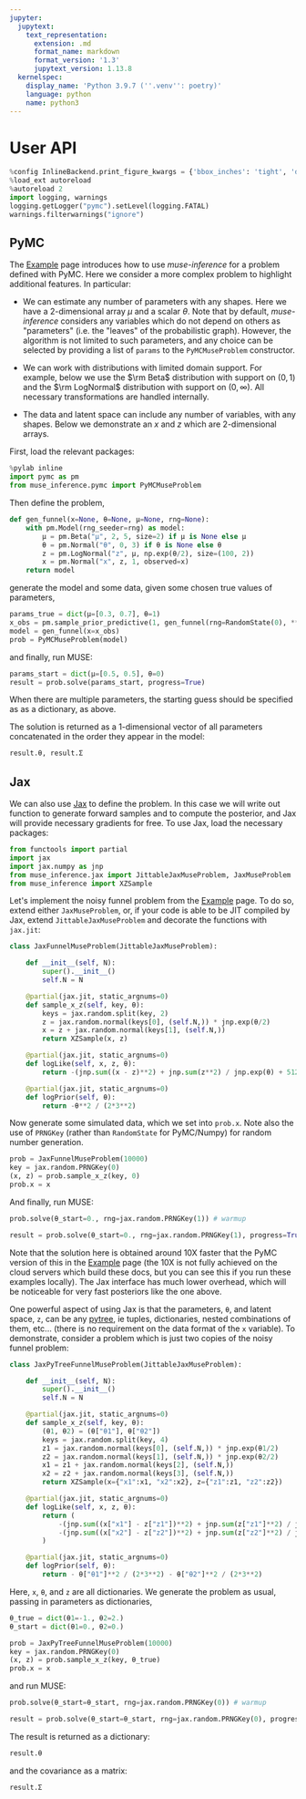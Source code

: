 ```yaml
---
jupyter:
  jupytext:
    text_representation:
      extension: .md
      format_name: markdown
      format_version: '1.3'
      jupytext_version: 1.13.8
  kernelspec:
    display_name: 'Python 3.9.7 (''.venv'': poetry)'
    language: python
    name: python3
---
```


# User API

```python nbsphinx="hidden" tags=[]
%config InlineBackend.print_figure_kwargs = {'bbox_inches': 'tight', 'dpi': 110}
%load_ext autoreload
%autoreload 2
import logging, warnings
logging.getLogger("pymc").setLevel(logging.FATAL)
warnings.filterwarnings("ignore")
```

## PyMC


The [Example](example.html) page introduces how to use *muse-inference* for a problem defined with PyMC. Here we consider a more complex problem to highlight additional features. In particular:

* We can estimate any number of parameters with any shapes. Here we have a 2-dimensional array $\mu$ and a scalar $\theta$. Note that by default, *muse-inference* considers any variables which do not depend on others as "parameters" (i.e. the "leaves" of the probabilistic graph). However, the algorithm is not limited to such parameters, and any choice can be selected by providing a list of `params` to the `PyMCMuseProblem` constructor.

* We can work with distributions with limited domain support. For example, below we use the $\rm Beta$ distribution with support on $(0,1)$ and the $\rm LogNormal$ distribution with support on $(0,\infty)$. All necessary transformations are handled internally.

* The data and latent space can include any number of variables, with any shapes. Below we demonstrate an $x$ and $z$ which are 2-dimensional arrays. 

First, load the relevant packages:

```python
%pylab inline
import pymc as pm
from muse_inference.pymc import PyMCMuseProblem
```

Then define the problem,

```python
def gen_funnel(x=None, θ=None, μ=None, rng=None):
    with pm.Model(rng_seeder=rng) as model:
        μ = pm.Beta("μ", 2, 5, size=2) if μ is None else μ
        θ = pm.Normal("θ", 0, 3) if θ is None else θ
        z = pm.LogNormal("z", μ, np.exp(θ/2), size=(100, 2))
        x = pm.Normal("x", z, 1, observed=x)
    return model
```

generate the model and some data, given some chosen true values of parameters,

```python
params_true = dict(μ=[0.3, 0.7], θ=1)
x_obs = pm.sample_prior_predictive(1, gen_funnel(rng=RandomState(0), **params_true)).prior.x[0,0]
model = gen_funnel(x=x_obs)
prob = PyMCMuseProblem(model)
```

and finally, run MUSE:

```python
params_start = dict(μ=[0.5, 0.5], θ=0)
result = prob.solve(params_start, progress=True)
```

When there are multiple parameters, the starting guess should be specified as as a dictionary, as above.

The solution is returned as a 1-dimensional vector of all parameters concatenated in the order they appear in the model:

```python
result.θ, result.Σ
```

## Jax


We can also use [Jax](https://jax.readthedocs.io/) to define the problem. In this case we will write out function to generate forward samples and to compute the posterior, and Jax will provide necessary gradients for free. To use Jax, load the necessary packages:

```python
from functools import partial
import jax
import jax.numpy as jnp
from muse_inference.jax import JittableJaxMuseProblem, JaxMuseProblem
from muse_inference import XZSample
```

Let's implement the noisy funnel problem from the [Example](example.html) page. To do so, extend either `JaxMuseProblem`, or, if your code is able to be JIT compiled by Jax, extend `JittableJaxMuseProblem` and decorate the functions with `jax.jit`:

```python
class JaxFunnelMuseProblem(JittableJaxMuseProblem):

    def __init__(self, N):
        super().__init__()
        self.N = N

    @partial(jax.jit, static_argnums=0)
    def sample_x_z(self, key, θ):
        keys = jax.random.split(key, 2)
        z = jax.random.normal(keys[0], (self.N,)) * jnp.exp(θ/2)
        x = z + jax.random.normal(keys[1], (self.N,))
        return XZSample(x, z)

    @partial(jax.jit, static_argnums=0)
    def logLike(self, x, z, θ):
        return -(jnp.sum((x - z)**2) + jnp.sum(z**2) / jnp.exp(θ) + 512*θ) / 2

    @partial(jax.jit, static_argnums=0)
    def logPrior(self, θ):
        return -θ**2 / (2*3**2)
```

Now generate some simulated data, which we set into `prob.x`. Note also the use of `PRNGKey` (rather than `RandomState` for PyMC/Numpy) for random number generation. 

```python
prob = JaxFunnelMuseProblem(10000)
key = jax.random.PRNGKey(0)
(x, z) = prob.sample_x_z(key, 0)
prob.x = x
```

And finally, run MUSE:

```python nbsphinx="hidden" tags=[]
prob.solve(θ_start=0., rng=jax.random.PRNGKey(1)) # warmup
```

```python
result = prob.solve(θ_start=0., rng=jax.random.PRNGKey(1), progress=True)
```

Note that the solution here is obtained around 10X faster that the PyMC version of this in the [Example](example.html) page (the 10X is not fully achieved on the cloud servers which build these docs, but you can see this if you run these examples locally). The Jax interface has much lower overhead, which will be noticeable for very fast posteriors like the one above. 


One powerful aspect of using Jax is that the parameters, `θ`, and latent space, `z`, can be any [pytree](https://jax.readthedocs.io/en/latest/pytrees.html), ie tuples, dictionaries, nested combinations of them, etc... (there is no requirement on the data format of the `x` variable). To demonstrate, consider a problem which is just two copies of the noisy funnel problem:

```python
class JaxPyTreeFunnelMuseProblem(JittableJaxMuseProblem):

    def __init__(self, N):
        super().__init__()
        self.N = N

    @partial(jax.jit, static_argnums=0)
    def sample_x_z(self, key, θ):
        (θ1, θ2) = (θ["θ1"], θ["θ2"])
        keys = jax.random.split(key, 4)
        z1 = jax.random.normal(keys[0], (self.N,)) * jnp.exp(θ1/2)
        z2 = jax.random.normal(keys[1], (self.N,)) * jnp.exp(θ2/2)        
        x1 = z1 + jax.random.normal(keys[2], (self.N,))
        x2 = z2 + jax.random.normal(keys[3], (self.N,))        
        return XZSample(x={"x1":x1, "x2":x2}, z={"z1":z1, "z2":z2})

    @partial(jax.jit, static_argnums=0)
    def logLike(self, x, z, θ):
        return (
            -(jnp.sum((x["x1"] - z["z1"])**2) + jnp.sum(z["z1"]**2) / jnp.exp(θ["θ1"]) + 512*θ["θ1"]) / 2
            -(jnp.sum((x["x2"] - z["z2"])**2) + jnp.sum(z["z2"]**2) / jnp.exp(θ["θ2"]) + 512*θ["θ2"]) / 2
        )

    @partial(jax.jit, static_argnums=0)
    def logPrior(self, θ):
        return - θ["θ1"]**2 / (2*3**2) - θ["θ2"]**2 / (2*3**2)
```

Here, `x`, `θ`, and `z` are all dictionaries. We generate the problem as usual, passing in parameters as dictionaries,

```python
θ_true = dict(θ1=-1., θ2=2.)
θ_start = dict(θ1=0., θ2=0.)
```

```python
prob = JaxPyTreeFunnelMuseProblem(10000)
key = jax.random.PRNGKey(0)
(x, z) = prob.sample_x_z(key, θ_true)
prob.x = x
```

and run MUSE:

```python nbsphinx="hidden" tags=[]
prob.solve(θ_start=θ_start, rng=jax.random.PRNGKey(0)) # warmup
```

```python
result = prob.solve(θ_start=θ_start, rng=jax.random.PRNGKey(0), progress=True)
```

The result is returned as a dictionary:

```python
result.θ
```

and the covariance as a matrix:

```python
result.Σ
```
